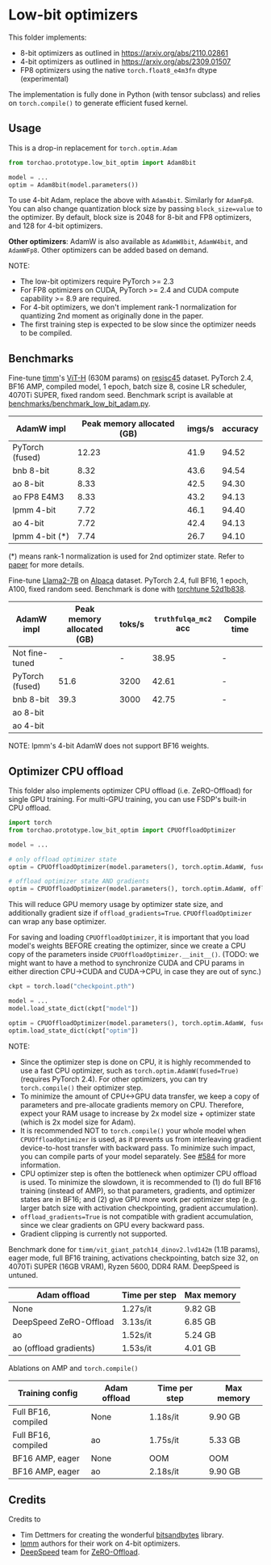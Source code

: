 # Low-bit optimizers

This folder implements:

- 8-bit optimizers as outlined in https://arxiv.org/abs/2110.02861
- 4-bit optimizers as outlined in https://arxiv.org/abs/2309.01507
- FP8 optimizers using the native `torch.float8_e4m3fn` dtype (experimental)

The implementation is fully done in Python (with tensor subclass) and relies on `torch.compile()` to generate efficient fused kernel.

## Usage

This is a drop-in replacement for `torch.optim.Adam`

```python
from torchao.prototype.low_bit_optim import Adam8bit

model = ...
optim = Adam8bit(model.parameters())
```

To use 4-bit Adam, replace the above with `Adam4bit`. Similarly for `AdamFp8`. You can also change quantization block size by passing `block_size=value` to the optimizer. By default, block size is 2048 for 8-bit and FP8 optimizers, and 128 for 4-bit optimizers.

**Other optimizers**: AdamW is also available as `AdamW8bit`, `AdamW4bit`, and `AdamWFp8`. Other optimizers can be added based on demand.

NOTE:
- The low-bit optimizers require PyTorch >= 2.3
- For FP8 optimizers on CUDA, PyTorch >= 2.4 and CUDA compute capability >= 8.9 are required.
- For 4-bit optimizers, we don't implement rank-1 normalization for quantizing 2nd moment as originally done in the paper.
- The first training step is expected to be slow since the optimizer needs to be compiled.

## Benchmarks

Fine-tune [timm](https://github.com/huggingface/pytorch-image-models)'s [ViT-H](https://huggingface.co/timm/vit_huge_patch14_224.orig_in21k) (630M params) on [resisc45](https://huggingface.co/datasets/timm/resisc45) dataset. PyTorch 2.4, BF16 AMP, compiled model, 1 epoch, batch size 8, cosine LR scheduler, 4070Ti SUPER, fixed random seed. Benchmark script is available at [benchmarks/benchmark_low_bit_adam.py](../../../benchmarks/benchmark_low_bit_adam.py).

AdamW impl      | Peak memory allocated (GB) | imgs/s | accuracy
----------------|----------------------------|--------|----------
PyTorch (fused) | 12.23                      | 41.9   | 94.52
bnb 8-bit       |  8.32                      | 43.6   | 94.54
ao 8-bit        |  8.33                      | 42.5   | 94.30
ao FP8 E4M3     |  8.33                      | 43.2   | 94.13
lpmm 4-bit      |  7.72                      | 46.1   | 94.40
ao 4-bit        |  7.72                      | 42.4   | 94.13
lpmm 4-bit (*)  |  7.74                      | 26.7   | 94.10

(*) means rank-1 normalization is used for 2nd optimizer state. Refer to [paper](https://arxiv.org/abs/2309.01507) for more details.

Fine-tune [Llama2-7B](https://huggingface.co/meta-llama/Llama-2-7b) on [Alpaca](https://huggingface.co/datasets/tatsu-lab/alpaca) dataset. PyTorch 2.4, full BF16, 1 epoch, A100, fixed random seed. Benchmark is done with [torchtune 52d1b838](https://github.com/pytorch/torchtune/tree/52d1b838c1c35b5e75fddf8776be400adc36dff5).

AdamW impl       | Peak memory allocated (GB) | toks/s | `truthfulqa_mc2` acc | Compile time
-----------------|----------------------------|--------|----------------------|-------------
Not fine-tuned   | -                          | -      | 38.95                | -
PyTorch (fused)  | 51.6                       | 3200   | 42.61                | -
bnb 8-bit        | 39.3                       | 3000   | 42.75                | -
ao 8-bit         | 
ao 4-bit         | 

NOTE: lpmm's 4-bit AdamW does not support BF16 weights.

## Optimizer CPU offload

This folder also implements optimizer CPU offload (i.e. ZeRO-Offload) for single GPU training. For multi-GPU training, you can use FSDP's built-in CPU offload.

```python
import torch
from torchao.prototype.low_bit_optim import CPUOffloadOptimizer

model = ...

# only offload optimizer state
optim = CPUOffloadOptimizer(model.parameters(), torch.optim.AdamW, fused=True)

# offload optimizer state AND gradients
optim = CPUOffloadOptimizer(model.parameters(), torch.optim.AdamW, offload_gradients=True, fused=True)
```

This will reduce GPU memory usage by optimizer state size, and additionally gradient size if `offload_gradients=True`. `CPUOffloadOptimizer` can wrap any base optimizer.

For saving and loading `CPUOffloadOptimizer`, it is important that you load model's weights BEFORE creating the optimizer, since we create a CPU copy of the parameters inside `CPUOffloadOptimizer.__init__()`. (TODO: we might want to have a method to synchronize CUDA and CPU params in either direction CPU->CUDA and CUDA->CPU, in case they are out of sync.)

```python
ckpt = torch.load("checkpoint.pth")

model = ...
model.load_state_dict(ckpt["model"])

optim = CPUOffloadOptimizer(model.parameters(), torch.optim.AdamW, fused=True)
optim.load_state_dict(ckpt["optim"])
```

NOTE:
- Since the optimizer step is done on CPU, it is highly recommended to use a fast CPU optimizer, such as `torch.optim.AdamW(fused=True)` (requires PyTorch 2.4). For other optimizers, you can try `torch.compile()` their optimizer step.
- To minimize the amount of CPU<->GPU data transfer, we keep a copy of parameters and pre-allocate gradients memory on CPU. Therefore, expect your RAM usage to increase by 2x model size + optimizer state (which is 2x model size for Adam).
- It is recommended NOT to `torch.compile()` your whole model when `CPUOffloadOptimizer` is used, as it prevents us from interleaving gradient device-to-host transfer with backward pass. To minimize such impact, you can compile parts of your model separately. See [#584](https://github.com/pytorch/ao/pull/584) for more information.
- CPU optimizer step is often the bottleneck when optimizer CPU offload is used. To minimize the slowdown, it is recommended to (1) do full BF16 training (instead of AMP), so that parameters, gradients, and optimizer states are in BF16; and (2) give GPU more work per optimizer step (e.g. larger batch size with activation checkpointing, gradient accumulation).
- `offload_gradients=True` is not compatible with gradient accumulation, since we clear gradients on GPU every backward pass.
- Gradient clipping is currently not supported.

Benchmark done for `timm/vit_giant_patch14_dinov2.lvd142m` (1.1B params), eager mode, full BF16 training, activations checkpointing, batch size 32, on 4070Ti SUPER (16GB VRAM), Ryzen 5600, DDR4 RAM. DeepSpeed is untuned.

Adam offload           | Time per step | Max memory
-----------------------|---------------|------------
None                   | 1.27s/it      | 9.82 GB
DeepSpeed ZeRO-Offload | 3.13s/it      | 6.85 GB
ao                     | 1.52s/it      | 5.24 GB
ao (offload gradients) | 1.53s/it      | 4.01 GB

Ablations on AMP and `torch.compile()`

Training config     | Adam offload | Time per step | Max memory
--------------------|--------------|---------------|------------
Full BF16, compiled | None         | 1.18s/it      | 9.90 GB
Full BF16, compiled | ao           | 1.75s/it      | 5.33 GB
BF16 AMP, eager     | None         | OOM           | OOM
BF16 AMP, eager     | ao           | 2.18s/it      | 9.90 GB

## Credits

Credits to

- Tim Dettmers for creating the wonderful [bitsandbytes](https://github.com/TimDettmers/bitsandbytes) library.
- [lpmm](https://github.com/thu-ml/low-bit-optimizers) authors for their work on 4-bit optimizers.
- [DeepSpeed](https://github.com/microsoft/DeepSpeed) team for [ZeRO-Offload](https://arxiv.org/abs/2101.06840).
